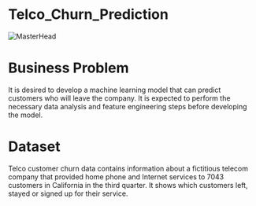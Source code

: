 # Telco_Churn_Prediction

![MasterHead](https://editor.analyticsvidhya.com/uploads/94357telecom%20churn.png)

# Business Problem
It is desired to develop a machine learning model that can predict customers who will leave the company. It is expected to perform the necessary data analysis and feature engineering steps before developing the model.

# Dataset
Telco customer churn data contains information about a fictitious telecom company that provided home phone and Internet services to 7043 customers in California in the third quarter. It shows which customers left, stayed or signed up for their service.
